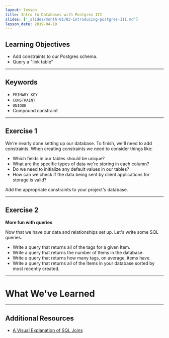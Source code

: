 ```yaml
---
layout: lesson
title: Intro to Databases with Postgres III
slides: ['_slides/month-01/03-introducing-postgres-III.md']
lesson_date: 2019-04-10
---
```


## Learning Objectives

- Add constraints to our Postgres schema.
- Query a "link table"

---

## Keywords

- `PRIMARY KEY`
- `CONSTRAINT`
- `UNIQUE`
- Compound constraint

---

## Exercise 1

We're nearly done setting up our database. To finish, we'll need to add constraints.
When creating constraints we need to consider things like:

- Which fields in our tables should be unique?
- What are the specific types of data we're storing in each column?
- Do we need to initialize any default values in our tables?
- How can we check if the data being sent by client applications for storage is valid?

Add the appropriate constraints to your project's database.

---

## Exercise 2

**More fun with queries**

Now that we have our data and relationships set up. Let's write some SQL queries.

- Write a query that returns all of the tags for a given Item.
- Write a query that returns the number of Items in the database.
- Write a query that returns how many tags, on average, items have.
- Write a query that returns all of the Items in your database sorted by most recently created.

---

# What We've Learned

---

## Additional Resources

- [A Visual Explanation of SQL Joins](https://blog.codinghorror.com/a-visual-explanation-of-sql-joins/)
